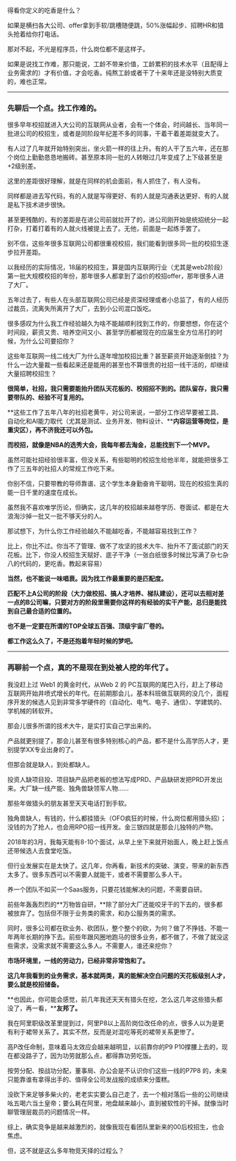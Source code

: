 得看你定义的吃香是什么？  

如果是横扫各大公司、offer拿到手软/跳槽随便跳，50%涨幅起步、招聘HR和猎头抢着给你打电话。

那对不起，不光是程序员，什么岗位都不是这样子。

如果是说找工作难，那只能说，工龄不带来价值，工龄累积的技术水平（且配得上业务需求的）才有价值，才会吃香。纯熬工龄或者干了十来年还是没特别大质变的，难也正常。

___

### 先聊后一个点。找工作难的。

很多早年校招就进入大公司的互联网从业者，会有一个体会，时间越长、当年同一批进公司的校招生，或者是同阶段年纪差不多的同事，干着干着差距就变大了。

有人过了几年就开始特别突出，坐火箭一样的往上升。有的人干了五六年，还在那个岗位上勤勤恳恳地搬砖。甚至原本同一批的人转眼过几年变成了上下级甚至是+2级别差。

这里的差距很好理解，就是在同样的机会面前，有人抓住了，有人没有。

同样都是进去写代码，有的人就是写得更好、有的人就是沟通表达更好、有的人就是私下技术进步很快。

甚至更残酷的，有的差距是在进公司前就拉开了的，进公司刚开始是统招统分一起打杂，打着打着有的人就火线被提上去了。无他，前面是一起练手罢了。

别不信，这些年很多互联网公司都很重视校招，我们能看到很多同一批的校招生逐步拉开差距。

以我经历的实际情况，18届的校招生，算是国内互联网行业（尤其是web2阶段）第一批大规模校招的年份，那年很多人都拿到了溢价的校招offer，那年很多人进了大厂。

五年过去了，有些人在头部互联网公司已经是资深经理或者小总监了，有的人经历过裁员，流离失所离开了大厂，去到小公司混口饭吃。

很多感叹为什么我工作经验越久为啥不能越顺利找到工作的，你要想想，你在这个时间段，薪资又贵、培养空间又小、甚至学历都被现在的应届生全方位吊打的时候，为什么公司要招你？

这些年互联网一线二线大厂为什么逐年增加校招比重？甚至薪资开始逐渐倒挂？为什么一边大量裁一些看起来还是能用的甚至也不算很贵的社招一线干活的，却继续大量招聘校招生？

**很简单，社招，我只需要能抬升团队天花板的、校招招不到的。团队留存，我只需要带队的、经验不可复用的。**

**这些工作了五年八年的社招老黄牛，对公司来说，一部分工作迟早要被工具、自动化和AI能力取代（尤其是测试、业务开发、物料设计、****内容运营等岗位，是重灾区），再不济我还可以外包。**

**而校招，就像是NBA的选秀大会，我每年都去淘金，总能找到下一个MVP。**

虽然可能社招经验很丰富，但没关系，有些聪明的校招生给他半年，就能把很多工作了三五年的社招人的常规工作吃下来。

你别不信，只要带教的导师靠谱、这个学生本身勤奋肯干聪明，现在的校招生真的能一日千里的速度在成长。

虽然我不喜欢唯学历论，但确实，这几年的校招越来越卷学历、卷面试、都是在大浪淘沙掉一批又一批不够天分的人。

那试想下，为什么你工作经验越久不能越吃香，不能越容易找到工作？

比上，你比不过。你当不了管理、做不了攻坚的技术大牛、抬升不了面试部门的天花板。比下，你没人校招生天赋好、底子干净（一张白纸很多时候比写满了杂七杂八的代码的，更吃香。教起来容易）

**当然，也不能说一味唱衰。因为找工作最重要的是匹配度。**

**匹配不上A公司的阶段（大力做校招、搞人才培养、梯队建设），还可以去相对差一点的B公司嘛，只要对方的阶段里需要你这样的有经验的实干产能，总归是能找到自己最合适的位置的。**

**也不是一定要在所谓的TOP全球五百强、顶级宇宙厂卷的。**

**都工作这么久了，不是还抱着年轻时候的梦吧。**

___

### **再聊前一个点，真的不是现在到处被人挖的年代了。**

我没赶上过 Web1 的黄金时代，从Web 2 的 PC互联网的尾巴入行，赶上了移动互联网开始井喷式增长的年代。在前期那会儿，基本科班做互联网的没几个，面程序开发的候选人见到非常多学硬件的（自动化、电气、电子、通信）、学建筑的、学机械的转软开。

那会儿很多所谓的技术大牛，是实打实自己学出来的。

产品就更别提了，那会儿甚至有很多特别核心的产品，都不是什么高学历人才，更别提学XX专业出身的了。

但那会就是缺人，到处都缺人。

投资人缺项目投、项目缺产品把老板的想法写成PRD、产品缺研发把PRD开发出来。大厂缺一线产能、独角兽缺领军人物......

那些年做猎头的朋友甚至天天电话打到手软。

独角兽缺人，有钱的，什么都挂猎头（OFO疯狂的时候，什么岗位都用猎头招）；没钱的为了抢人，也会用RPO招一线开发。金三银四就是那会儿独特的产物。

2018年的3月，我每天能有8-10个面试，从早上坐下来就开始面人，晚上赶上饭点还带候选人去食堂吃饭。

但行业发展实在是太快了。这几年，你再看，新技术的突破、演变，带来的新东西太多了。很多东西可以不需要人就能干，或者不需要那么多人干。

养一个团队不如买一个Saas服务，只要花钱能解决的问题，不需要自研。

前些年轰轰烈烈的**万物皆自研，**除了部分大厂还能咬牙干的下去的，很多都被放弃了。包括但不限于业务类的需求，和办公服务类的需求。

同时，很多公司都在砍业务、砍团队，整个整个的砍，为何？做了不挣钱、不能一年两年长期的挣下去。前些年跟风圈地跑马的很多业务，都不做了，不做了就没这些需求，没需求就不需要这么多人。不需要人，谁还来挖你？

**市场环境里，一线的劳动力，已经非常非常饱和了。**

**这几年我看到的业务需求，基本就两类，真的能解决空白问题的天花板级别人才，要么就是校招储备。**

**也因此，你可能会感觉，前几年我还天天有猎头在挖，怎么这几年这些猎头都没了，再一看，****友邦了。**

我在阿里职级改革里提到过，阿里P8以上高阶岗位改任命的点，很多人以为是更有利于裙带关系了。其实不然，反而是对混吃等死的裙带关系更惨了。

高P改任命制，意味着马太效应会越来越明显，以前靠你的P9 P10撑腰上去的，现在都没路子了，因为功劳就那么点，都得靠功劳吃饭。

按劳分配、按战功分配，董事局、办公会是不认识你们这些一线的P7P8 的，未来只能靠谁有拿得出手的、值得全公司发战报的成绩来分蛋糕。

没砍下来足够多柴火的，老老实实要么自己走了，去一个相对落后一些的公司继续吆五喝六当土皇帝；要么耗在阿里，地盘越来越小，直到被软性的干掉。就像当时聊管理层裁员的问题情况一样。

综上，确实竞争是越来越激烈的，就像我现在看团队里新来的00后校招生，也会焦虑。

但，这不就是这么多年物竞天择的过程么？
